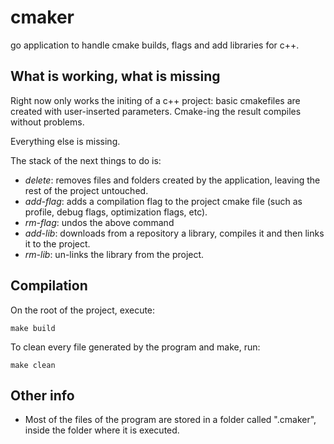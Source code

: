 # cmaker
go application to handle cmake builds, flags and add libraries for c++.

## What is working, what is missing
Right now only works the initing of a c++ project: basic cmakefiles are created with user-inserted parameters. Cmake-ing the result compiles without problems.

Everything else is missing.

The stack of the next things to do is:
- *delete*: removes files and folders created by the application, leaving the rest of the project untouched.
- *add-flag*: adds a compilation flag to the project cmake file (such as profile, debug flags, optimization flags, etc).
- *rm-flag*: undos the above command
- *add-lib*: downloads from a repository a library, compiles it and then links it to the project.
- *rm-lib*: un-links the library from the project.

## Compilation
On the root of the project, execute:

```console
make build
```


To clean every file generated by the program and make, run:
```console
make clean
```

## Other info
- Most of the files of the program are stored in a folder called ".cmaker", inside the folder where it is executed.
